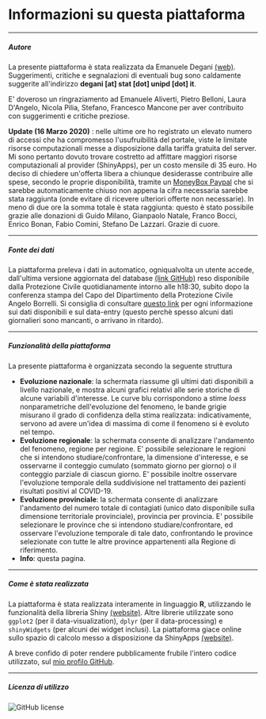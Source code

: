 # Informazioni su questa piattaforma

---

##### Autore

La presente piattaforma è stata realizzata da Emanuele Degani [(web)](https://achab94.github.io).
Suggerimenti, critiche e segnalazioni di eventuali bug sono caldamente suggerite all'indirizzo **degani [at] stat [dot] unipd [dot] it**.

E' doveroso un ringraziamento ad Emanuele Aliverti, Pietro Belloni, Laura D'Angelo, Nicola Pilia, Stefano, Francesco Mancone per aver contribuito con suggerimenti e critiche preziose.

**Update (16 Marzo 2020)** : nelle ultime ore ho registrato un elevato numero di accessi che ha compromesso l'usufruibilità del portale, viste le limitate risorse computazionali messe a disposizione dalla tariffa gratuita del server. Mi sono pertanto dovuto trovare costretto ad affittare maggiori risorse computazionali al provider (ShinyApps), per un costo mensile di 35 euro. Ho deciso di chiedere un'offerta libera a chiunque desiderasse contribuire alle spese, secondo le proprie disponibilità, tramite un [MoneyBox Paypal](https://paypal.me/pools/c/8nqxplRvVc) che si sarebbe automaticamente chiuso non appena la cifra necessaria sarebbe stata raggiunta (onde evitare di ricevere ulteriori offerte non necessarie). In meno di due ore la somma totale è stata raggiunta: questo è stato possibile grazie alle donazioni di Guido Milano, Gianpaolo Natale, Franco Bocci, Enrico Bonan, Fabio Comini, Stefano De Lazzari. Grazie di cuore.

---

##### Fonte dei dati

La piattaforma preleva i dati in automatico, ogniqualvolta un utente accede, dall'ultima versione aggiornata del database [(link GitHub)](https://github.com/pcm-dpc/COVID-19) reso disponibile dalla Protezione Civile quotidianamente intorno alle h18:30, subito dopo la conferenza stampa del Capo del Dipartimento della Protezione Civile Angelo Borrelli. Si consiglia di consultare [questo link](https://github.com/pcm-dpc/COVID-19/blob/master/README.md) per ogni informazione sui dati disponibili e sul data-entry (questo perchè spesso alcuni dati giornalieri sono mancanti, o arrivano in ritardo).

---

##### Funzionalità della piattaforma

La  presente piattaforma è organizzata secondo la seguente struttura
  - **Evoluzione nazionale**: la schermata riassume gli ultimi dati disponibili a livello nazionale, e mostra alcuni grafici relativi alle serie storiche di alcune variabili d'interesse. Le curve blu corrispondono a stime *loess* nonparametriche dell'evoluzione del fenomeno, le bande grigie misurano il grado di confidenza della stima realizzata: indicativamente, servono ad avere un'idea di massima di come il fenomeno si è evoluto nel tempo.
  - **Evoluzione regionale**: la schermata consente di analizzare l'andamento del fenomeno, regione per regione. E' possibile selezionare le regioni che si intendono studiare/confrontare, la dimensione d'interesse, e se osservarne il conteggio cumulato (sommato giorno per giorno) o il conteggio parziale di ciascun giorno. E' possibile inoltre osservare l'evoluzione temporale della suddivisione nel trattamento dei pazienti risultati positivi al COVID-19.
  - **Evoluzione provinciale**: la schermata consente di analizzare l'andamento del numero totale di contagiati (unico dato disponibile sulla dimensione territoriale provinciale), provincia per provincia. E' possibile selezionare le province che si intendono studiare/confrontare, ed osservare l'evoluzione temporale di tale dato, confrontando le province selezionate con tutte le altre province appartenenti alla Regione di riferimento.
  - **Info**: questa pagina.

---

##### Come è stata realizzata

La piattaforma è stata realizzata interamente in linguaggio **R**, utilizzando le funzionalità della libreria Shiny [(website)](https://shiny.rstudio.com). Altre librerie utilizzate sono `ggplot2` (per il data-visualization), `dplyr` (per il data-processing) e `shinyWidgets` (per alcuni dei widget inclusi).
La piattaforma giace online sullo spazio di calcolo messo a disposizione da ShinyApps [(website)](https://www.shinyapps.io).

A breve confido di poter rendere pubblicamente frubile l'intero codice utilizzato, sul [mio profilo GitHub](https://github.com/Achab94).

---

##### Licenza di utilizzo

![GitHub license](https://img.shields.io/badge/License-Creative%20Commons%20Attribution%204.0%20International-blue)
